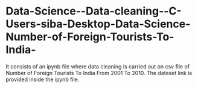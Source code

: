 # Data-Science--Data-cleaning--C-Users-siba-Desktop-Data-Science-Number-of-Foreign-Tourists-To-India-
It consists of an ipynb file where data cleaning is carried out on csv file of Number of Foreign Tourists To India From 2001 To 2010. The dataset link is provided inside the ipynb file.

